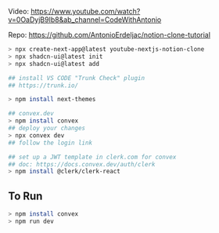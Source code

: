 Video: https://www.youtube.com/watch?v=0OaDyjB9Ib8&ab_channel=CodeWithAntonio

Repo: https://github.com/AntonioErdeljac/notion-clone-tutorial

```bash
> npx create-next-app@latest youtube-nextjs-notion-clone
> npx shadcn-ui@latest init
> npx shadcn-ui@latest add

## install VS CODE "Trunk Check" plugin
## https://trunk.io/

> npm install next-themes

## convex.dev
> npm install convex
## deploy your changes
> npx convex dev
## follow the login link

## set up a JWT template in clerk.com for convex
## doc: https://docs.convex.dev/auth/clerk
> npm install @clerk/clerk-react
```


## To Run

```bash
> npm install convex
> npm run dev
```
